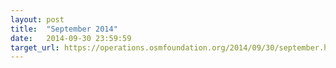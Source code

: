 ```yaml
---
layout: post
title:  "September 2014"
date:   2014-09-30 23:59:59
target_url: https://operations.osmfoundation.org/2014/09/30/september.html
---
```

